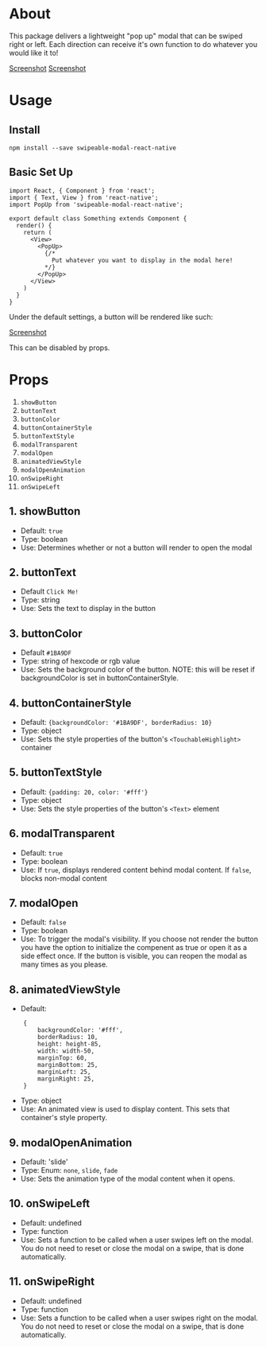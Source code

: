 # About

This package delivers a lightweight "pop up" modal that can be swiped right or left. Each direction can receive it's own function to do whatever you would like it to!

[Screenshot](./screenshots/ModalOpen.jpeg)
[Screenshot](./screenshots/Right.jpeg)

# Usage

## Install
```
npm install --save swipeable-modal-react-native
```

## Basic Set Up
```
import React, { Component } from 'react';
import { Text, View } from 'react-native';
import PopUp from 'swipeable-modal-react-native';

export default class Something extends Component {
  render() {
	return (
	  <View>
	    <PopUp>
	      {/*
	      	Put whatever you want to display in the modal here!
	      */}
	    </PopUp>
	  </View>
	)
  }
}
```

Under the default settings, a button will be rendered like such:

[Screenshot](./screenshots/DefaultButton.jpeg)

This can be disabled by props.

# Props

1. `showButton`
2. `buttonText`
3. `buttonColor`
4. `buttonContainerStyle`
5. `buttonTextStyle`
6. `modalTransparent`
7. `modalOpen`
8. `animatedViewStyle`
9. `modalOpenAnimation`
10. `onSwipeRight`
11. `onSwipeLeft`

## 1. showButton

* Default: `true`
* Type: boolean
* Use: Determines whether or not a button will render to open the modal

## 2. buttonText
* Default `Click Me!`
* Type: string
* Use: Sets the text to display in the button

## 3. buttonColor
* Default `#1BA9DF`
* Type: string of hexcode or rgb value
* Use: Sets the background color of the button. NOTE: this will be reset if backgroundColor is set in buttonContainerStyle.

## 4. buttonContainerStyle
* Default: `{backgroundColor: '#1BA9DF', borderRadius: 10}`
* Type: object 
* Use: Sets the style properties of the button's `<TouchableHighlight>` container

## 5. buttonTextStyle
* Default: `{padding: 20, color: '#fff'}`
* Type: object
* Use: Sets the style properties of the button's `<Text>` element

## 6. modalTransparent
* Default: `true`
* Type: boolean
* Use: If `true`, displays rendered content behind modal content. If `false`, blocks non-modal content

## 7. modalOpen
* Default: `false`
* Type: boolean
* Use: To trigger the modal's visibility. If you choose not render the button you have the option to initialize the compenent as true or open it as a side effect once. If the button is visible, you can reopen the modal as many times as you please.

## 8. animatedViewStyle
* Default: 
```
	{
		backgroundColor: '#fff',
		borderRadius: 10,
		height: height-85,
		width: width-50,
		marginTop: 60,
		marginBottom: 25,
		marginLeft: 25,
		marginRight: 25,
	}
```
* Type: object
* Use: An animated view is used to display content. This sets that container's style property.

## 9. modalOpenAnimation
* Default: 'slide'
* Type: Enum: `none`, `slide`, `fade`
* Use: Sets the animation type of the modal content when it opens.

## 10. onSwipeLeft
* Default: undefined
* Type: function
* Use: Sets a function to be called when a user swipes left on the modal. You do not need to reset or close the modal on a swipe, that is done automatically.

## 11. onSwipeRight
* Default: undefined
* Type: function
* Use: Sets a function to be called when a user swipes right on the modal. You do not need to reset or close the modal on a swipe, that is done automatically.

